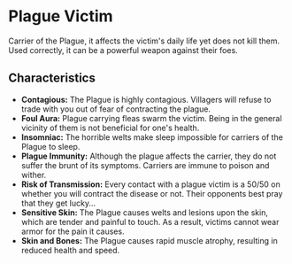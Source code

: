 # Plague Victim

Carrier of the Plague, it affects the victim's daily life yet does not kill them. Used correctly, it can be a powerful weapon against their foes.

## Characteristics

- **Contagious:** The Plague is highly contagious. Villagers will refuse to trade with you out of fear of contracting the plague.
- **Foul Aura:** Plague carrying fleas swarm the victim. Being in the general vicinity of them is not beneficial for one's health.
- **Insomniac:** The horrible welts make sleep impossible for carriers of the Plague to sleep.
- **Plague Immunity:** Although the plague affects the carrier, they do not suffer the brunt of its symptoms. Carriers are immune to poison and wither.
- **Risk of Transmission:** Every contact with a plague victim is a 50/50 on whether you will contract the disease or not. Their opponents best pray that they get lucky...
- **Sensitive Skin:** The Plague causes welts and lesions upon the skin, which are tender and painful to touch. As a result, victims cannot wear armor for the pain it causes.
- **Skin and Bones:** The Plague causes rapid muscle atrophy, resulting in reduced health and speed.
